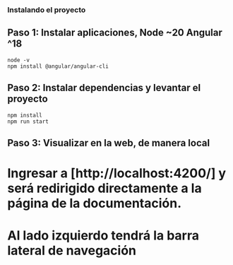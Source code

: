   ### Instalando el proyecto
  ## Paso 1: Instalar aplicaciones, Node ~20 Angular ^18

```shell
node -v
npm install @angular/angular-cli
```

## Paso 2: Instalar dependencias y levantar el proyecto

```shell
npm install
npm run start
```

## Paso 3: Visualizar en la web, de manera local

# Ingresar a [http://localhost:4200/] y será redirigido directamente a la página de la documentación. 
# Al lado izquierdo tendrá la barra lateral de navegación